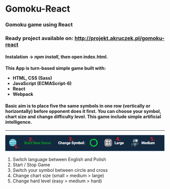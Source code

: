# Gomoku-React
### Gomoku game using React
### Ready project available on: http://projekt.akruczek.pl/gomoku-react
#### Instalation -> <i>npm install</i>, then open index.html.
#### This App is turn-based simple game built with: <ul> <li>HTML, CSS (Sass)</li> <li>JavaScript (ECMAScript-6)</li> <li>React</li> <li>Webpack</li> </ul>
#### Basic aim is to place five the same symbols in one row (vertically or horizontally) before opponent does it first. You can choose your symbol, chart size and change difficulty level. This game include simple artificial intelligence.
<hr/>
<img src="images/gomokuDemo.png"/>
<ol>
  <li>Switch language between English and Polish</li>
  <li>Start / Stop Game</li>
  <li>Switch your symbol between circle and cross</li>
  <li>Change chart size (small > medium > large)</li>
  <li>Change hard level (easy > medium > hard)</li>
</ol>
